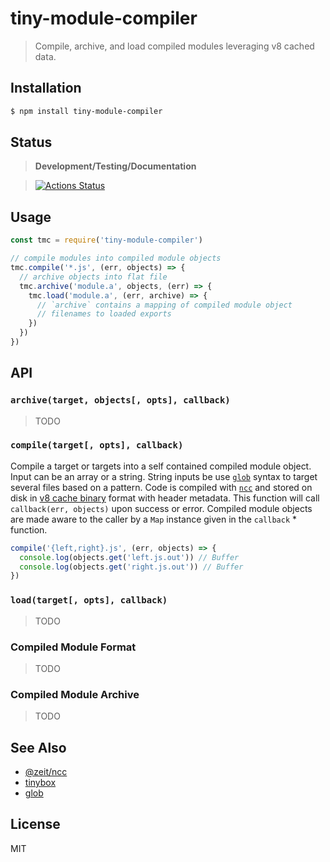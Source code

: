 tiny-module-compiler
====================

> Compile, archive, and load compiled modules leveraging v8 cached data.

<a name="installation"></a>
## Installation

```sh
$ npm install tiny-module-compiler
```

<a name="status"></a>
## Status

> **Development/Testing/Documentation**

> [![Actions Status](https://github.com/little-core-labs/tiny-module-compiler/workflows/Node%20CI/badge.svg)](https://github.com/little-core-labs/tiny-module-compiler/actions)

<a name="usage"></a>
## Usage

```js
const tmc = require('tiny-module-compiler')

// compile modules into compiled module objects
tmc.compile('*.js', (err, objects) => {
  // archive objects into flat file
  tmc.archive('module.a', objects, (err) => {
    tmc.load('module.a', (err, archive) => {
      // `archive` contains a mapping of compiled module object
      // filenames to loaded exports
    })
  })
})
```

## API

### `archive(target, objects[, opts], callback)`

> TODO

### `compile(target[, opts], callback)`

Compile a target or targets into a self contained compiled
module object. Input can be an array or a string. String inputs be use
[`glob`][glob] syntax to target several files based on a pattern. Code
is compiled with [`ncc`][ncc] and stored on disk in
[v8 cache binary](https://nodejs.org/api/vm.html#vm_script_createcacheddata)
format with header metadata. This function will call `callback(err, objects)`
upon success or error. Compiled module objects are made aware to the caller
by a `Map` instance given in the `callback` * function.

```js
compile('{left,right}.js', (err, objects) => {
  console.log(objects.get('left.js.out')) // Buffer
  console.log(objects.get('right.js.out')) // Buffer
})
```

### `load(target[, opts], callback)`

> TODO

### Compiled Module Format

> TODO

### Compiled Module Archive

> TODO

## See Also

- [@zeit/ncc][ncc]
- [tinybox][tinybox]
- [glob][glob]


## License

MIT


[ncc]: https://github.com/zeit/ncc
[glob]: https://github.com/isaacs/node-glob
[tinybox]: https://github.com/hyperdivision/tinybox
